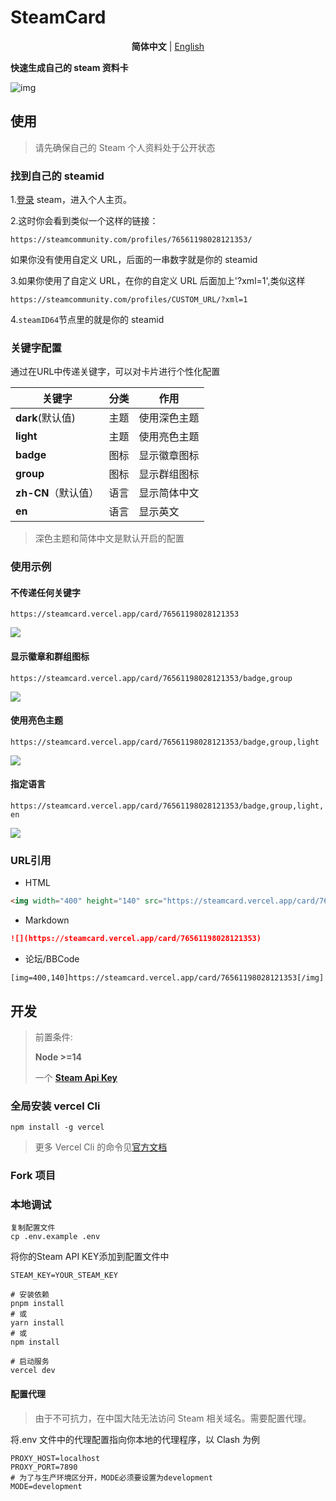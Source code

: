 # SteamCard

<p align='center'>
<b>简体中文</b> | <a href="https://github.com/yuyinws/steam-card/blob/master/README-en.md">English</a>
</p>

**快速生成自己的 steam 资料卡**

![img](https://steamcard.vercel.app/card/76561198028121353)

## 使用

> 请先确保自己的 Steam 个人资料处于公开状态

### 找到自己的 steamid

1.[登录](https://steamcommunity.com/login/home/) steam，进入个人主页。

2.这时你会看到类似一个这样的链接：

```
https://steamcommunity.com/profiles/76561198028121353/
```

如果你没有使用自定义 URL，后面的一串数字就是你的 steamid

3.如果你使用了自定义 URL，在你的自定义 URL 后面加上'?xml=1',类似这样

```
https://steamcommunity.com/profiles/CUSTOM_URL/?xml=1
```

4.`steamID64`节点里的就是你的 steamid

### 关键字配置

通过在URL中传递关键字，可以对卡片进行个性化配置

| 关键字              | 分类 | 作用         |
| ------------------- | ---- | ------------ |
| **dark**(默认值)    | 主题 | 使用深色主题 |
| **light**           | 主题 | 使用亮色主题 |
| **badge**           | 图标 | 显示徽章图标 |
| **group**           | 图标 | 显示群组图标 |
| **zh-CN**（默认值） | 语言 | 显示简体中文 |
| **en**              | 语言 | 显示英文     |

> 深色主题和简体中文是默认开启的配置

### 使用示例

#### 不传递任何关键字

`https://steamcard.vercel.app/card/76561198028121353`

![](https://steamcard.vercel.app/card/76561198028121353)



#### 显示徽章和群组图标

`https://steamcard.vercel.app/card/76561198028121353/badge,group`

![](https://steamcard.vercel.app/card/76561198028121353/badge,group)

#### 使用亮色主题

`https://steamcard.vercel.app/card/76561198028121353/badge,group,light`

![](https://steamcard.vercel.app/card/76561198028121353/badge,group,light)

#### 指定语言

`https://steamcard.vercel.app/card/76561198028121353/badge,group,light,en`

![](https://steamcard.vercel.app/card/76561198028121353/badge,group,light,en)

### URL引用

- HTML

```html
<img width="400" height="140" src="https://steamcard.vercel.app/card/76561198028121353"></img>
```

- Markdown

```markdown
![](https://steamcard.vercel.app/card/76561198028121353)
```

- 论坛/BBCode

```bbcode
[img=400,140]https://steamcard.vercel.app/card/76561198028121353[/img]
```

## 开发

>前置条件:
>
>**Node >=14**
>
>一个 **[Steam Api Key](https://steamcommunity.com/dev/apikey)**

### 全局安装 vercel Cli

```shell
npm install -g vercel
```

> 更多 Vercel Cli 的命令见[官方文档](https://vercel.com/cli)

### Fork 项目

### 本地调试

```shell
复制配置文件
cp .env.example .env
```

将你的Steam API KEY添加到配置文件中

```shell
STEAM_KEY=YOUR_STEAM_KEY
```

```shell
# 安装依赖
pnpm install
# 或
yarn install
# 或
npm install

# 启动服务
vercel dev
```

#### 配置代理

> 由于不可抗力，在中国大陆无法访问 Steam 相关域名。需要配置代理。

将.env 文件中的代理配置指向你本地的代理程序，以 Clash 为例

```shell
PROXY_HOST=localhost
PROXY_PORT=7890
# 为了与生产环境区分开，MODE必须要设置为development
MODE=development
```
